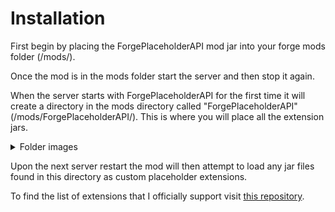 # Installation

First begin by placing the ForgePlaceholderAPI mod jar into your forge mods folder (/mods/).

Once the mod is in the mods folder start the server and then stop it again.

When the server starts with ForgePlaceholderAPI for the first time it will create a directory in the mods directory called "ForgePlaceholderAPI" (/mods/ForgePlaceholderAPI/). This is where you will place all the extension jars.

<details>

<summary>Folder images</summary>

<img src="https://camo.githubusercontent.com/eb2244548080013ab354fd3ce9a367f25d9d8128a4508bf7f560f92d66d10776/68747470733a2f2f692e6779617a6f2e636f6d2f33333130386430323535353466333061656135383433303765353663636236642e706e67" alt="" data-size="original">

<img src="https://camo.githubusercontent.com/a3c2066f8b26f7dcb731ddb1ece557d85b9bb834458bac3fde952ae6dee148ba/68747470733a2f2f692e6779617a6f2e636f6d2f33343563366130343365633237356437616431386138373561396338326361632e706e67" alt="" data-size="original">

</details>

Upon the next server restart the mod will then attempt to load any jar files found in this directory as custom placeholder extensions.

To find the list of extensions that I officially support visit [this repository](https://github.com/Daniel-Forge-Development/ForgePlaceholderAPI-Extensions/releases).
